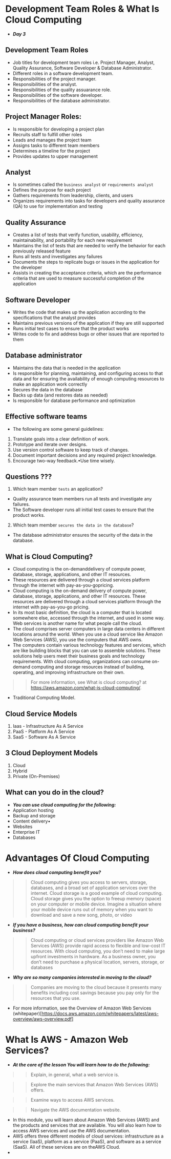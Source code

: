 # Development Team Roles & What Is Cloud Computing
- ***Day 3***

## Development Team Roles
- Job titles for development team roles i.e. Project Manager, Analyst, Quality Assurance, Software Developer & Database Administrator.
- Different roles in a software development team.
- Responsibilities of the project manager.
- Responsibilities of the analyst.
- Responsibilities of the quality assuarance role.
- Responsibilities of the software developer.
- Responsibilities of the database administrator.

## Project Manager Roles:
- Is responsible for developing a project plan
- Recruits staff to fulfill other roles
- Leads and manages the project team
- Assigns tasks to different team members
- Determines a timeline for the project
- Provides updates to upper management

## Analyst
- Is sometimes called the `business analyst` or `requirements analyst`
- Defines the purpose for each project
- Gathers requirements from leadership, clients, and users
- Organizes requirements into tasks for developers and quality assurance (QA) to use for implementation and testing

## Quality Assurance
- Creates a list of tests that verify function, usability, efficiency, maintainability, and portability for each new requirement
- Maintains the list of tests that are needed to verify the behavior for each previously released feature
- Runs all tests and investigates any failures
- Documents the steps to replicate bugs or issues in the application for the developer
- Assists in creating the acceptance criteria, which are the performance criteria that are used to measure successful completion of the application

## Software Developer
- Writes the code that makes up the application according to the specifications that the analyst provides
- Maintains previous versions of the application if they are still supported
- Runs initial test cases to ensure that the product works
- Writes code to fix and address bugs or other issues that are reported to them

## Database administrator
- Maintains the data that is needed in the application
- Is responsible for planning, maintaining, and configuring access to that data and for ensuring the availability of enough computing resources to make an application work correctly
- Secures the data in the database
- Backs up data (and restores data as needed)
- Is responsible for database performance and optimization

## Effective software teams
- The following are some general guidelines: 
1. Translate goals into a clear definition of work.
2. Prototype and iterate over designs.
3. Use version control software to keep track of changes.
4. Document important decisions and any required project knowledge.
5. Encourage two-way feedback.•Use time wisely.


## Questions ???
1. Which team member `tests` an application?
- Quality assurance team members run all tests and investigate any failures.
- The Software developer runs all initial test cases to ensure that the product works.

2. Which team member `secures the data in the database`?
- The database administrator ensures the security of the data in the database.


## What is Cloud Computing?
- Cloud computing is the on-demanddelivery of compute power, database, storage, applications, and other IT resources.
- These resources are delivered through a cloud services platform through the internet with pay-as-you-gopricing.
- Cloud computing is the on-demand delivery of compute power, database, storage, applications, and other IT resources. These resources are delivered through a cloud services platform through the internet with pay-as-you-go pricing.
- In its most basic definition, the cloud is a computer that is located somewhere else, accessed through the internet, and used in some way. Web services is another name for what people call the cloud.
- The cloud comprises server computers in large data centers in different locations around the world. When you use a cloud service like Amazon Web Services (AWS), you use the computers that AWS owns. 
- The computers contain various technology features and services, which are like building blocks that you can use to assemble solutions. These solutions help users meet their business goals and technology requirements. With cloud computing, organizations can consume on-demand computing and storage resources instead of building, operating, and improving infrastructure on their own.

>> For more information, see What is cloud computing? at https://aws.amazon.com/what-is-cloud-computing/.

- Traditional Computing Model.

## Cloud Service Models
1. Iaas - Infrastructure As A Service
2. PaaS - Platform As A Service
3. SaaS - Software As A Service

## 3 Cloud Deployment Models
1. Cloud
2. Hybrid
3. Private (On-Premises)

## What can you do in the cloud?
- ***You can use cloud computing for the following:***
- Application hosting
- Backup and storage
- Content delivery•
- Websites
- Enterprise IT
- Databases


# Advantages Of Cloud Computing
- ***How does cloud computing benefit you?*** 
>> Cloud computing gives you access to servers, storage, databases, and a broad set of application services over the internet. Cloud storage is a good example of cloud computing. Cloud storage gives you the option to freeup memory (space) on your computer or mobile device. Imagine a situation where your mobile device runs out of memory when you want to download and save a new song, photo, or video

- ***If you have a business, how can cloud computing benefit your business?***
>> Cloud computing or cloud services providers like Amazon Web Services (AWS) provide rapid access to flexible and low-cost IT resources. With cloud computing, you don’t need to make large upfront investments in hardware. As a business owner, you don’t need to purchase a physical location, servers, storage, or databases

- ***Why are so many companies interested in moving to the cloud?*** 
>> Companies are moving to the cloud because it presents many benefits including cost savings because you pay only for the resources that you use.


- For more information, see the Overview of Amazon Web Services (whitepaper)[https://docs.aws.amazon.com/whitepapers/latest/aws-overview/aws-overview.pdf]


# What Is AWS - Amazon Web Services?
- ***At the core of the lesson You will learn how to do the following:***

>> Explain, in general, what a web service is.

>> Explore the main services that Amazon Web Services (AWS) offers.

>> Examine ways to access AWS services.

>> Navigate the AWS documentation website.

- In this module, you will learn about Amazon Web Services (AWS) and the products and services that are available. You will also learn how to access AWS services and use the AWS documentation.
- AWS offers three different models of cloud services: infrastructure as a service (IaaS), platform as a service (PaaS), and software as a service (SaaS). All of these services are on theAWS Cloud.
- 